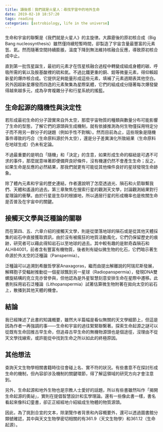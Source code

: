```yaml
---
title: 讀後感｜我們就是火星人：尋找宇宙中的地外生命
date: 2019-02-10 18:57:20
tags: reading
categories: [astrobiology, life in the universe]
---
```


生命和宇宙的聯繫是《我們就是火星人》的主旋律。大霹靂後的原初核合成（Big Bang nucleosynthesis）雖然僅持續短暫時間，卻製造了宇宙含量最豐富的元素氫、氦。然而隨著空間持續膨脹，溫度下降到無法維持核融合反應，導致原初核合成中止。

直到第一批恆星誕生，最初的元素才在恆星核融合過程中轉變成組成身體的碳、呼吸所需的氧以及胺基酸裡的硫和氮。不過比鐵更重的銅、鉬等微量元素，得仰賴超新星的爆炸核合成。它提供足夠能量形成這些元素，填補了元素週期表其他空白。另外因超新星爆發而四逸的元素聚集為星際氣體，它們的組成成分隨著每次爆發變得越來越多元，成為孕育複雜分子和行星系統的搖籃。

<!--more-->

## 生命起源的隨機性與決定性
若形成最初生命的分子證實來自外太空，那麼宇宙物質的種類與數量分布可能影響了生命的型態，了解它們的源頭與生成機制，就有依據推測為何生物僅採用特定分子而不用另一群分子的謎題（例如手性不對稱）。然而目前為止，這些現象是隨機事件導致的巧合（生命原料源於外太空），還是分子差異演化所致結果（生命原料在地球生成）仍未有定論。

不過最重要的是明白「隨機」和「決定」的含意，如果形成生命的樞紐是可遇不可求的事件，那麼就意味著即便備齊良好條件，沒有機運仍然不會產生生命；反之，如果生命是反應的必然結果，那我們就更有可能從其他條件良好的星球發現生命跡象。

除了體內元素和宇宙的歷史連結，作者還說明了怎麼透過光、隕石和火箭聯繫我們、天體和遙遠的過去。第三章聚焦在搜索行星的觀測天文學，討論觀測結果對行星理論的衝擊。由於行星是生存的根據地，所以適居行星的形成機率也是攸關生命是否普及在宇宙中的關鍵。

## 接觸天文學與泛種論的關聯
而在第四、五、六章介紹的接觸天文學，則是從墜落地球的隕石或是從其他天體採集的岩石中直接獲取資訊，由於沒有被瘋狂的地質活動風化，它們仍保留歷史的痕跡，研究者可以藉此得知岩石以至地球的過去。其中較有趣的是默奇森隕石和ALH84001，前者含有豐富有機物質，後者則有疑似微生物的化石，它們暗示著生命源於外太空的泛種論（Panspermia）。

泛種論可以追溯到希臘哲學家Anaxagoras，繼而由提出解離說的阿瑞尼斯發展，解釋胞子受輻射推動從一個星球飄到另一星球（Radiopanspermia），發現DNA雙螺旋結構的克立克亦曾參與，但他認為是外星智慧刻意安排生命在星際中遷移。此書則採用岩石泛種論（Lithopanspermia）試著估算微生物附著在拋向太空的岩石上，散播到其他天體的機會。

## 結論
我已經陳述了此書的知識概要，雖然大半篇幅是看似無關的天文學細節上，但這是因為作者一再強調的事——生命和宇宙的過往緊緊聯繫著。探索生命起源之謎可以從既有生命回推古早生命，但追尋古早生命的無機物源頭也是個途徑，沒理由不從天文學找線索，或許能從中找到生命之所以如此的終極原因。

## 其他想法
查詢天文生物學相關書籍時往往會碰上名、實不符的狀況。有些書意不在探討形成生命的機制，但內容卻涉及機制的關鍵環節，得了解這領域的研究方向才會注意到。

另外，生命起源和地外生物也是宗教人士愛好的話題，所以有些書雖然叫作「揭開生命起源的奧祕」，實則在提倡智慧設計和玄學理論。還有一些像此書一樣，書名看起來像科幻童書，卻正正經經地介紹組成生物體的物質源頭。

因此，為了挑到合宜的文本，除瀏覽作者背景和內容概要外，還可以透過圖書館分類號確認，其中與天文生物學密切相關的有361.9（天文生物學）和361.12（生命起源）。